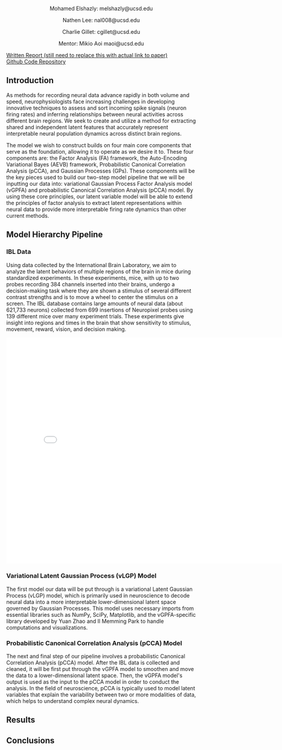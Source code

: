 <br>
<p align="center">Mohamed Elshazly: melshazly@ucsd.edu</p>
<p align="center">Nathen Lee: nal008@ucsd.edu</p>
<p align="center">Charlie Gillet: cgillet@ucsd.edu</p>
<p align="center">Mentor: Mikio Aoi maoi@ucsd.edu</p>

<a href="https://github.com/Charlie-279/LVM-Neural-Data-Analysis"> Written Report (still need to replace this with actual link to paper)</a>
<br>
<a href="https://github.com/Charlie-279/LVM-Neural-Data-Analysis">Github Code Repository </a>
<br>

## Introduction

As methods for recording neural data advance rapidly in both volume and speed, neurophysiologists face increasing challenges in developing innovative techniques to assess and sort incoming spike signals (neuron firing rates) and inferring relationships between neural activities across different brain regions. We seek to create and utilize a method for extracting shared and independent latent features that accurately represent interpretable neural population dynamics across distinct brain regions.

The model we wish to construct builds on four main core components that serve as the foundation, allowing it to operate as we desire it to. These four components are: the Factor Analysis (FA) framework, the Auto-Encoding Variational Bayes (AEVB) framework, Probabilistic Canonical Correlation Analysis (pCCA), and Gaussian Processes (GPs). These components will be the key pieces used to build our two-step model pipeline that we will be inputting our data into: variational Gaussian Process Factor Analysis model (vGPFA) and probabilistic Canonical Correlation Analysis (pCCA) model. By using these core principles, our latent variable model will be able to extend the principles of factor analysis to extract latent representations within neural data to provide more interpretable firing rate dynamics than other current methods.

## Model Hierarchy Pipeline

### IBL Data

Using data collected by the International Brain Laboratory, we aim to analyze the latent behaviors of multiple regions of the brain in mice during standardized experiments. In these experiments, mice, with up to two probes recording 384 channels inserted into their brains, undergo a decision-making task where they are shown a stimulus of several different contrast strengths and is to move a wheel to center the stimulus on a screen. The IBL database contains large amounts of neural data (about 621,733 neurons) collected from 699 insertions of Neuropixel probes using 139 different mice over many experiment trials. These experiments give insight into regions and times in the brain that show sensitivity to stimulus, movement, reward, vision, and decision making.

<iframe src="assets/mouse_experiment.html" width=800 height=600 frameBorder=0></iframe>

### Variational Latent Gaussian Process (vLGP) Model

The first model our data will be put through is a variational Latent Gaussian Process (vLGP) model, which is primarily used in neuroscience to decode neural data into a more interpretable lower-dimensional latent space governed by Gaussian Processes. This model uses necessary imports from essential libraries such as NumPy, SciPy, Matplotlib, and the vGPFA-specific library developed by Yuan Zhao and Il Memming Park to handle computations and visualizations.

### Probabilistic Canonical Correlation Analysis (pCCA) Model

The next and final step of our pipeline involves a probabilistic Canonical Correlation Analysis (pCCA) model. After the IBL data is collected and cleaned, it will be first put through the vGPFA model to smoothen and move the data to a lower-dimensional latent space. Then, the vGPFA model's output is used as the input to the pCCA model in order to conduct the analysis. In the field of neuroscience, pCCA is typically used to model latent variables that explain the variability between two or more modalities of data, which helps to understand complex neural dynamics.

## Results

## Conclusions
